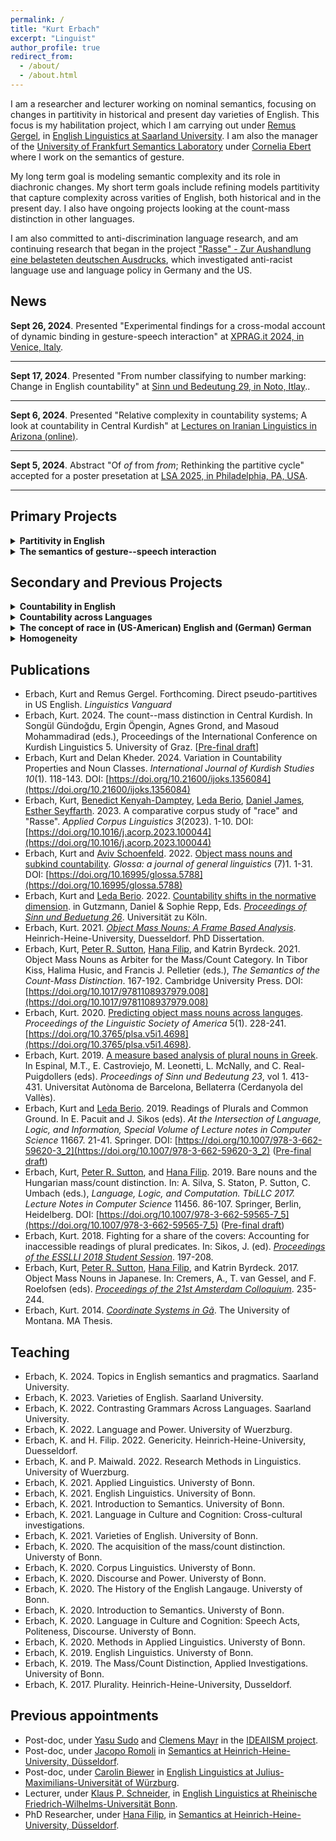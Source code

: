 ```yaml
---
permalink: /
title: "Kurt Erbach"
excerpt: "Linguist"  
author_profile: true
redirect_from: 
  - /about/
  - /about.html
---
```


I am a researcher and lecturer working on nominal semantics, focusing on changes in partitivity in historical and present day varieties of English. This focus is my habilitation project, which I am carrying out under [Remus Gergel](https://www.uni-saarland.de/lehrstuhl/gergel/facultystaff/englishlinguisticfaculty/prof-dr-remus-gergel.html), in [English Linguistics at Saarland University](https://www.uni-saarland.de/lehrstuhl/gergel.html). I am also the manager of the [University of Frankfurt Semantics Laboratory](https://osf.io/5974r/) under [Cornelia Ebert](https://user.uni-frankfurt.de/~coebert/) where I work on the semantics of gesture.

My long term goal is modeling semantic complexity and its role in diachronic changes. My short term goals include refining models partitivity that capture complexity across varities of English, both historical and in the present day. I also have ongoing projects looking at the count-mass distinction in other languages. 

I am also committed to anti-discrimination language research, and am continuing research that began in the project ["Rasse" - Zur Aushandlung eine belasteten deutschen Ausdrucks](https://www.buergeruni.hhu.de/stabsstelle-buergeruniversitaet/foerderung/buergeruniversitaet-in-der-forschung/gefoerderte-projekte), which investigated anti-racist language use and language policy in Germany and the US. 

## News

**Sept 26, 2024**.  Presented "Experimental findings for a cross-modal account of dynamic binding in gesture-speech interaction" at [XPRAG.it 2024, in Venice, Italy](https://sites.google.com/view/xpragit2024/xprag-it-2024).

***

**Sept 17, 2024**.  Presented "From number classifying to number marking: Change in English countability" at [Sinn und Bedeutung 29, in Noto, Itlay](https://sub29.unime.it/programma/)..

***

**Sept 6, 2024**.  Presented "Relative complexity in countability systems; A look at countability in Central Kurdish" at [Lectures on Iranian Linguistics in Arizona (online)](https://iranian-languages.arizona.edu/lila).

***

**Sept 5, 2024**. Abstract "Of *of* from *from*; Rethinking the partitive cycle" accepted for a poster presetation at [LSA 2025, in Philadelphia, PA, USA](https://web.cvent.com/event/40d9411e-b965-4659-b9c3-63046eeed3d4/summary).

***



## Primary Projects
<details>
<summary><b>Partitivity in English</b></summary>
<br>

Looking at the interaction of semantic and syntactic structures for expressing partitive and pseudo-partitive meaning in the history of English, this project motivates a new model of language change that captures these interactions to predict present day variation.

**Output**
* Direct pseudo-partitives in American English, with [Remus Gergel](https://www.uni-saarland.de/lehrstuhl/gergel/facultystaff/englishlinguisticfaculty/prof-dr-remus-gergel.html) (Forthcoming).
* Partitives in the Grammatical History Germanic Languages (R&R).
* Testing dialects with simulations: The status of pseudo-partitives in US English, with [Remus Gergel](https://www.uni-saarland.de/lehrstuhl/gergel/facultystaff/englishlinguisticfaculty/prof-dr-remus-gergel.html) (Under Review).
  
</details>

<details>
<summary><b>The semantics of gesture--speech interaction</b></summary>
<br>

Looking at multi-modal anaphora, such as verbal pronouns binding to discourse referents introduced by co-speech gestures, this project motivates a novel analyses for the semantics of dynamic binding  in gesture-speech interaction.

**Output**
* Experimental findings of dynamic binding  in gesture-speech interaction, with [Cornelia Ebert](https://user.uni-frankfurt.de/~coebert/) and Magnus Poppe. ([OSF repository](https://osf.io/5974r/))
  
</details>




## Secondary and Previous Projects
<details>
<summary><b>Countability in English</b></summary>
<br>

**Output**
* Diachronic analyses.
    * The development of the collectivization construction in English (R&R).
    * Towards a history of the English countability system ([Slides](https://www.google.com/url?q=https%3A%2F%2Fkerbach2.github.io%2Fpapers%2FErbach_2022_slides_Hist_Eng_countability_.pdf&sa=D&sntz=1&usg=AOvVaw1SgvVMJf5HSKYSlBdv8knb) from the 2022 [Workshop on Part-whole structures in natural language](https://sites.google.com/view/part-whole-workshop)).
* Countability in present Day Englishes.
    * Non-canonical countability shifts (R&R).
    * Countability shifts in the normative dimension, with [Leda Berio](https://ledaberio.com/) ([Paper](https://kerbach2.github.io/erbach_berio_2021_countability_in_the_normative_dimension.pdf)).
    * Counting and categorizing: The relationship between the mass/count distinction and thought, with [Leda Berio](https://ledaberio.com/), ([Slides](https://user.phil.hhu.de/~filip/Erbach.Berio.pdf)). 
    * Varieties of mass/count interpretation of hybrid nouns, with [Yasu Sudo](https://www.ucl.ac.uk/~ucjtudo/) ([Abstract](https://dgfs2023.uni-koeln.de/sites/dgfs2023/Booklet/DGfS2023_Cologne_ConferenceBooklet.pdf#page=136)).
  
</details>


<details>
<summary><b>Countability across Languages</b></summary>
<br>

**Output**
* Romanian
    * Syntactic versus semantic countability categories, with Alyssa Löffler (Paper in prep).
* Sorani Kurdish
    * The count-mass distinction in Central Kurdish ([Paper](https://kerbach2.github.io/papers/Erbach_forthcoming_the_count-mass_distinction_in_Central_Kurdish.pdf)).
    * Variation in Countability Properties and Noun Classes; Countability in Central Kurdish, with Delan Kheder ([Paper](http://www.ijoks.com/tr/download/article-file/3389302)).
* Greek
    * The acquisition of object mass nouns (In prep).
    * Object mass nouns in Greek, with Vasileia Skrimpa ([Abstract](https://www.linguisticsociety.org/abstract/object-mass-nouns-greek)).
    * A measure based analysis of plural nouns in Greek ([Paper](https://semanticsarchive.net/Archive/Tg3ZGI2M/Erbach.pdf)).
* Hungarian
    * Bare nouns and the Hungarian mass/count distinction, with [Peter R. Sutton](http://peter-sutton.co.uk), and [Hana Filip](https://user.phil.hhu.de/~filip/) ([Paper](https://link.springer.com/chapter/10.1007/978-3-662-59565-7_5#citeas)).
    * Object mass nouns and subkind countability, with [Aviv Schoenfeld](https://avivschoenfeld.wordpress.com/) ([Paper](https://www.glossa-journal.org/article/id/5788/), [Repository](https://github.com/kerbach2/subkindcountability022022)).
* Japanese
    * Object Mass Nouns as Arbiter for the Mass/Count Category, with [Peter R. Sutton](http://peter-sutton.co.uk), [Hana Filip](https://user.phil.hhu.de/~filip/), and Katrin Byrdeck ([Paper](https://doi.org/10.1017/9781108937979.008)).
    * Object Mass Nouns in Japanese, with [Peter R. Sutton](http://peter-sutton.co.uk), [Hana Filip](https://user.phil.hhu.de/~filip/), and Katrin Byrdeck ([Paper](https://semanticsarchive.net/Archive/jZiM2FhZ/AC2017-Proceedings.pdf)).
* Predicting object mass nouns across languges ([Paper](http://journals.linguisticsociety.org/proceedings/index.php/PLSA/article/view/4698)).
 
</details>

<details>
<summary><b>The concept of race in (US-American) English and (German) German</b></summary>
<br>

**Output**
* How do Germans and US-Americans Conceive of Race? Using Corpus Analysis and Semantic Feature Production Tasks to Compare the Structure of Race Conceptions, with [Daniel James](https://philpeople.org/profiles/daniel-james-1), [Leda Berio](https://ledaberio.com/), [Benedict Kenyah-Damptey](https://www.philosophie.hhu.de/personal/philosophie-vi-philosophie-des-geistes-und-der-kognition/mitarbeiter/innen/benedict-kenyah-damptey),  (Paper under review) ([Repository](https://github.com/kerbach2/dasRwort)).
* A comparative corpus study of "race" and "Rasse", with [Benedict Kenyah-Damptey](https://www.philosophie.hhu.de/personal/philosophie-vi-philosophie-des-geistes-und-der-kognition/mitarbeiter/innen/benedict-kenyah-damptey), [Leda Berio](https://ledaberio.github.io), [Daniel James](https://philpeople.org/profiles/daniel-james-1), [Esther Seyffarth](https://user.phil.hhu.de/~seyffarth/index.html) ([Paper](https://www.sciencedirect.com/science/article/abs/pii/S2666799123000047?via%3Dihub)). 

</details>


<details>
<summary><b>Homogeneity</b></summary>
<br>

**Output**
* Putting Plural Definites into Context, with [Jacopo Romoli](https://www.isi.hhu.de/bereiche-des-institutes/semantik/romoli), [Yasu Sudo](https://www.ucl.ac.uk/~ucjtudo/), [Richard Breheny](https://profiles.ucl.ac.uk/9638), and [Clemens Mayr](https://www.uni-goettingen.de/de/clemens+steiner-mayr/569384.html) (R&R)
* Fighting for a share of the covers: Accounting for inaccessible readings of plural predicates ([Paper](http://esslli2018.folli.info/wp-content/uploads/Proceedings-of-the-ESSLLI-2018-Student-Session.pdf)).
* Readings of Plurals and Common Ground, with [Leda Berio](https://ledaberio.com/) ([Paper](https://link.springer.com/chapter/10.1007/978-3-662-59620-3_2)). 

</details>



## Publications
* Erbach, Kurt and Remus Gergel. Forthcoming. Direct pseudo-partitives in US English. *Linguistics Vanguard*
* Erbach, Kurt. 2024. The count--mass distinction in Central Kurdish. In Songül Gündoğdu, Ergin Öpengin, Agnes Grond, and Masoud Mohammadirad (eds.), Proceedings of the International Conference on Kurdish Linguistics 5. University of Graz. [[Pre-final draft](https://kerbach2.github.io/papers/Erbach_forthcoming_the_count-mass_distinction_in_Central_Kurdish.pdf)]
* Erbach, Kurt and Delan Kheder. 2024. Variation in Countability Properties and Noun Classes. *International Journal of Kurdish Studies 10*(1). 118-143. DOI: [https://doi.org/10.21600/ijoks.1356084](https://doi.org/10.21600/ijoks.1356084)
* Erbach, Kurt, [Benedict Kenyah-Damptey](https://www.philosophie.hhu.de/personal/philosophie-vi-philosophie-des-geistes-und-der-kognition/mitarbeiter/innen/benedict-kenyah-damptey), [Leda Berio](https://ledaberio.com/), [Daniel James](https://philpeople.org/profiles/daniel-james-1), [Esther Seyffarth](https://user.phil.hhu.de/~seyffarth/index.html). 2023. A comparative corpus study of "race" and "Rasse". *Applied Corpus Linguistics 3*(2023). 1-10. DOI: [https://doi.org/10.1016/j.acorp.2023.100044](https://doi.org/10.1016/j.acorp.2023.100044)
* Erbach, Kurt and [Aviv Schoenfeld](https://avivschoenfeld.wordpress.com/). 2022. [Object mass nouns and subkind countability](https://www.glossa-journal.org/article/id/5788/). *Glossa: a journal of general linguistics* (7)1. 1-31. DOI: [https://doi.org/10.16995/glossa.5788](https://doi.org/10.16995/glossa.5788)
* Erbach, Kurt and [Leda Berio](https://ledaberio.com/). 2022. [Countability shifts in the normative dimension](https://kerbach2.github.io/erbach_berio_2021_countability_in_the_normative_dimension.pdf). in Gutzmann, Daniel & Sophie Repp, Eds. *[Proceedings of Sinn und Beduetung 26](https://ruhr-uni-bochum.sciebo.de/s/7mmqET55GSGUh46)*. Universität zu Köln.
* Erbach, Kurt. 2021. *[Object Mass Nouns: A Frame Based Analysis](https://docserv.uni-duesseldorf.de/servlets/DerivateServlet/Derivate-59676/kurt%20erbach.thesis.pdf)*. Heinrich-Heine-University, Duesseldorf. PhD Dissertation.
* Erbach, Kurt, [Peter R. Sutton](http://peter-sutton.co.uk), [Hana Filip](https://user.phil.hhu.de/~filip/), and Katrin Byrdeck. 2021. Object Mass Nouns as Arbiter for the Mass/Count Category. In Tibor Kiss, Halima Husic, and Francis J. Pelletier (eds.), *The Semantics of the Count-Mass Distinction*. 167-192. Cambridge University Press. DOI: [https://doi.org/10.1017/9781108937979.008](https://doi.org/10.1017/9781108937979.008)
* Erbach, Kurt. 2020. [Predicting object mass nouns across languges](http://journals.linguisticsociety.org/proceedings/index.php/PLSA/article/view/4698). *Proceedings of the Linguistic Society of America* 5(1). 228-241. [https://doi.org/10.3765/plsa.v5i1.4698](https://doi.org/10.3765/plsa.v5i1.4698).
* Erbach, Kurt. 2019. [A measure based analysis of plural nouns in Greek](https://semanticsarchive.net/Archive/Tg3ZGI2M/Erbach.pdf). In Espinal, M.T., E. Castroviejo, M. Leonetti, L. McNally, and C. Real-Puigdollers (eds). *Proceedings of Sinn und Bedeutung 23*, vol 1. 413-431. Universitat Autònoma de Barcelona, Bellaterra (Cerdanyola del Vallès).
* Erbach, Kurt and [Leda Berio](https://ledaberio.com/). 2019. Readings of Plurals and Common Ground. In E. Pacuit and J. Sikos (eds). *At the Intersection of Language, Logic, and Information, Special Volume of Lecture notes in Computer Science* 11667. 21-41. Springer. DOI: [https://doi.org/10.1007/978-3-662-59620-3_2](https://doi.org/10.1007/978-3-662-59620-3_2) ([Pre-final draft](https://kerbach2.github.io/papers/erbach_berio_2019_plurals_common_ground.pdf))
* Erbach, Kurt, [Peter R. Sutton](http://peter-sutton.co.uk), and [Hana Filip](https://user.phil.hhu.de/~filip/). 2019. Bare nouns and the Hungarian mass/count distinction. In: A. Silva, S. Staton, P. Sutton, C. Umbach (eds.), *Language, Logic, and Computation. TbiLLC 2017. Lecture Notes in Computer Science* 11456. 86-107. Springer, Berlin, Heidelberg. DOI: [https://doi.org/10.1007/978-3-662-59565-7_5](https://doi.org/10.1007/978-3-662-59565-7_5) ([Pre-final draft](https://kerbach2.github.io/papers/erbach_sutton_filip_2019_Hungarian.pdf))
* Erbach, Kurt. 2018. Fighting for a share of the covers: Accounting for inaccessible readings of plural predicates. In: Sikos, J. (ed). [*Proceedings of the ESSLLI 2018 Student Session*](http://esslli2018.folli.info/wp-content/uploads/Proceedings-of-the-ESSLLI-2018-Student-Session.pdf). 197-208.
* Erbach, Kurt, [Peter R. Sutton](http://peter-sutton.co.uk), [Hana Filip](https://user.phil.hhu.de/~filip/), and Katrin Byrdeck. 2017. Object Mass Nouns in Japanese. In: Cremers, A., T. van Gessel, and F. Roelofsen (eds). [*Proceedings of the 21st Amsterdam Colloquium*](https://semanticsarchive.net/Archive/jZiM2FhZ/AC2017-Proceedings.pdf). 235-244.
* Erbach, Kurt. 2014. [*Coordinate Systems in Gã*](https://scholarworks.umt.edu/etd/4289/). The University of Montana. MA Thesis.

## Teaching

* Erbach, K. 2024. Topics in English semantics and pragmatics. Saarland University.
* Erbach, K. 2023. Varieties of English. Saarland University. 
* Erbach, K. 2022. Contrasting Grammars Across Languages. Saarland University.
* Erbach, K. 2022. Language and Power. University of Wuerzburg.
* Erbach, K. and H. Filip. 2022. Genericity. Heinrich-Heine-University, Duesseldorf.
* Erbach, K. and P. Maiwald. 2022. Research Methods in Linguistics. University of Wuerzburg.
* Erbach, K. 2021. Applied Linguistics. Universty of Bonn.
* Erbach, K. 2021. English Linguistics. University of Bonn.
* Erbach, K. 2021. Introduction to Semantics. University of Bonn.
* Erbach, K. 2021. Language in Culture and Cognition: Cross-cultural investigations.
* Erbach, K. 2021. Varieties of English. University of Bonn.
* Erbach, K. 2020. The acquisition of the mass/count distinction. Universty of Bonn.
* Erbach, K. 2020. Corpus Linguistics. Universty of Bonn.
* Erbach, K. 2020. Discourse and Power. Universty of Bonn.
* Erbach, K. 2020. The History of the English Langauge. Universty of Bonn.
* Erbach, K. 2020. Introduction to Semantics. Universty of Bonn.
* Erbach, K. 2020. Language in Culture and Cognition: Speech Acts, Politeness, Discourse. Universty of Bonn.
* Erbach, K. 2020. Methods in Applied Linguistics. Universty of Bonn.
* Erbach, K. 2019. English Linguistics. Universty of Bonn.
* Erbach, K. 2019. The Mass/Count Distinction, Applied Investigations. University of Bonn.
* Erbach, K. 2017. Plurality. Heinrich-Heine-University, Dusseldorf.

## Previous appointments
* Post-doc, under [Yasu Sudo](https://www.ucl.ac.uk/~ucjtudo/) and [Clemens Mayr](https://www.uni-goettingen.de/de/clemens+steiner-mayr/569384.html) in the [IDEAlISM project](https://dynamicalternatives.wordpress.com/).
* Post-doc, under [Jacopo Romoli](https://www.isi.hhu.de/bereiche-des-institutes/semantik/romoli) in [Semantics at Heinrich-Heine-University, Düsseldorf](https://www.isi.hhu.de/bereiche-des-institutes/semantik).
* Post-doc, under [Carolin Biewer](https://www.neuphil.uni-wuerzburg.de/en/anglistik/abteilungen/englische-sprachwissenschaft/team/biewer/) in [English Linguistics at Julius-Maximilians-Universität of Würzburg](https://www.neuphil.uni-wuerzburg.de/en/anglistik/abteilungen/englische-sprachwissenschaft/startseite/). 
* Lecturer, under [Klaus P. Schneider](https://www.applied-linguistics.uni-bonn.de/en/people/emeritus/schneider), in [English Linguistics at Rheinische Friedrich-Wilhelms-Universität Bonn](https://www.applied-linguistics.uni-bonn.de/en). 
* PhD Researcher, under [Hana Filip](https://user.phil.hhu.de/~filip/Publications.htm), in [Semantics at Heinrich-Heine-University, Düsseldorf](https://www.isi.hhu.de/). 
